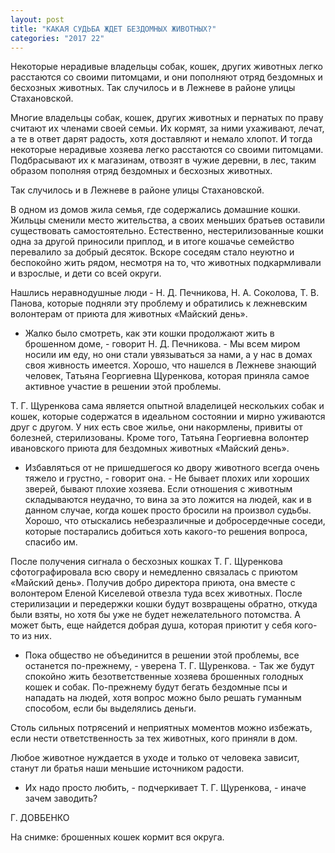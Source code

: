```yaml
---
layout: post
title: "КАКАЯ СУДЬБА ЖДЕТ БЕЗДОМНЫХ ЖИВОТНЫХ?"
categories: "2017 22"
---
```


Некоторые нерадивые владельцы собак, кошек, других животных легко расстаются со своими питомцами, и они пополняют отряд бездомных и бесхозных животных. Так случилось и в Лежневе в районе улицы Стахановской.

Многие владельцы собак, кошек, других животных и пернатых по праву считают их членами своей семьи. Их кормят, за ними ухаживают, лечат, а те в ответ дарят радость, хотя доставляют и немало хлопот. И тогда некоторые нерадивые хозяева легко расстаются со своими питомцами. Подбрасывают их к магазинам, отвозят в чужие деревни, в лес, таким образом пополняя отряд бездомных и бесхозных животных.

Так случилось и в Лежневе в районе улицы Стахановской.

В одном из домов жила семья, где содержались домашние кошки. Жильцы сменили место жительства, а своих меньших братьев оставили существовать самостоятельно. Естественно, нестерилизованные кошки одна за другой приносили приплод, и в итоге кошачье семейство перевалило за добрый десяток. Вскоре соседям стало неуютно и беспокойно жить рядом, несмотря на то, что животных подкармливали и взрослые, и дети со всей округи.

Нашлись неравнодушные люди - Н. Д. Печникова, Н. А. Соколова, Т. В. Панова, которые подняли эту проблему и обратились к лежневским волонтерам от приюта для животных «Майский день».

- Жалко было смотреть, как эти кошки продолжают жить в брошенном доме, - говорит Н. Д. Печникова. - Мы всем миром носили им еду, но они стали увязываться за нами, а у нас в домах своя живность имеется. Хорошо, что нашелся в Лежневе знающий человек, Татьяна Георгиевна Щуренкова, которая приняла самое активное участие в решении этой проблемы.

Т. Г. Щуренкова сама является опытной владелицей нескольких собак и кошек, которые содержатся в идеальном состоянии и мирно уживаются друг с другом. У них есть свое жилье, они накормлены, привиты от болезней, стерилизованы. Кроме того, Татьяна Георгиевна волонтер ивановского приюта для бездомных животных «Майский день».

- Избавляться от не пришедшегося ко двору животного всегда очень тяжело и грустно, - говорит она. - Не бывает плохих или хороших зверей, бывают плохие хозяева. Если отношения с животным складываются неудачно, то вина за это ложится на людей, как и в данном случае, когда кошек просто бросили на произвол судьбы. Хорошо, что отыскались небезразличные и добросердечные соседи, которые постарались добиться хоть какого-то решения вопроса, спасибо им.

После получения сигнала о бесхозных кошках Т. Г. Щуренкова сфотографировала всю свору и немедленно связалась с приютом «Майский день». Получив добро директора приюта, она вместе с волонтером Еленой Киселевой отвезла туда всех животных. После стерилизации и передержки кошки будут возвращены обратно, откуда были взяты, но хотя бы уже не будет нежелательного потомства. А может быть, еще найдется добрая душа, которая приютит у себя кого-то из них.

- Пока общество не объединится в решении этой проблемы, все останется по-прежнему, - уверена Т. Г. Щуренкова. - Так же будут спокойно жить безответственные хозяева брошенных голодных кошек и собак. По-прежнему будут бегать бездомные псы и нападать на людей, хотя вопрос можно было решать гуманным способом, если бы выделялись деньги.

Столь сильных потрясений и неприятных моментов можно избежать, если нести ответственность за тех животных, кого приняли в дом.

Любое животное нуждается в уходе и только от человека зависит, станут ли братья наши меньшие источником радости.

- Их надо просто любить, - подчеркивает Т. Г. Щуренкова, - иначе зачем заводить?

Г. ДОВБЕНКО

На снимке: брошенных кошек кормит вся округа.


